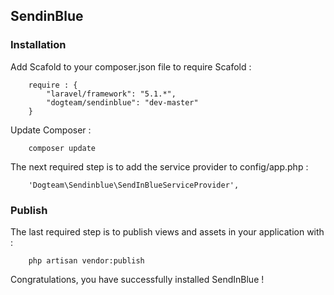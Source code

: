 ## SendinBlue ##
 
### Installation ###
 
Add Scafold to your composer.json file to require Scafold :
```
    require : {
        "laravel/framework": "5.1.*",
        "dogteam/sendinblue": "dev-master"
    }
```
 
Update Composer :
```
    composer update
```
 
The next required step is to add the service provider to config/app.php :
```
    'Dogteam\Sendinblue\SendInBlueServiceProvider',
```
 
### Publish ###
 
The last required step is to publish views and assets in your application with :
```
    php artisan vendor:publish
```
 
Congratulations, you have successfully installed SendInBlue !